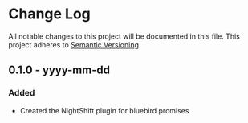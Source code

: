 # Change Log
All notable changes to this project will be documented in this file. This project adheres to [Semantic Versioning](http.semver.org).

## 0.1.0 - yyyy-mm-dd
### Added
- Created the NightShift plugin for bluebird promises